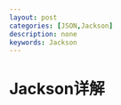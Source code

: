 ```yaml
---
layout: post
categories: [JSON,Jackson]
description: none
keywords: Jackson
---
```

# Jackson详解





